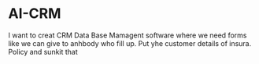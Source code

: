 # AI-CRM
I want to creat CRM Data Base Mamagent software where we need forms like we can give to anhbody who fill up. Put yhe customer details of insura. Policy and sunkit that
